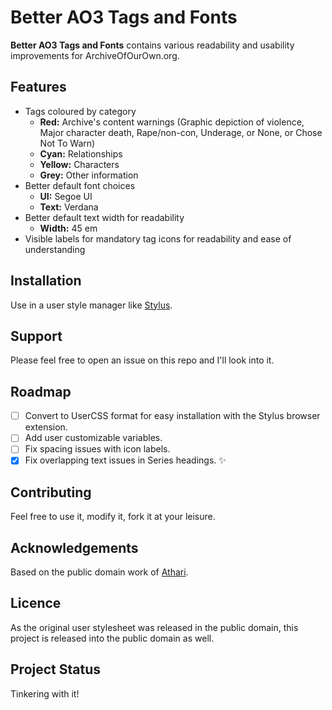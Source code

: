 # Better AO3 Tags and Fonts
**Better AO3 Tags and Fonts** contains various readability and usability improvements for ArchiveOfOurOwn.org.

## Features
- Tags coloured by category
  - **Red:** Archive's content warnings (Graphic depiction of violence, Major character death, Rape/non-con, Underage, or None, or Chose Not To Warn)
  - **Cyan:** Relationships
  - **Yellow:** Characters
  - **Grey:** Other information
- Better default font choices
  - **UI:** Segoe UI
  - **Text:** Verdana
- Better default text width for readability
  - **Width:** 45 em
- Visible labels for mandatory tag icons for readability and ease of understanding

## Installation
Use in a user style manager like [Stylus](https://github.com/openstyles/stylus).

## Support
Please feel free to open an issue on this repo and I'll look into it.

## Roadmap
- [ ] Convert to UserCSS format for easy installation with the Stylus browser extension.
- [ ] Add user customizable variables.
- [ ] Fix spacing issues with icon labels.
- [x] Fix overlapping text issues in Series headings. :sparkles:

## Contributing
Feel free to use it, modify it, fork it at your leisure.

## Acknowledgements
Based on the public domain work of [Athari](https://userstyles.org/styles/152660/archiveofourown-org-fonts-tags-ath).

## Licence
As the original user stylesheet was released in the public domain, this project is released into the public domain as well.

## Project Status
Tinkering with it!